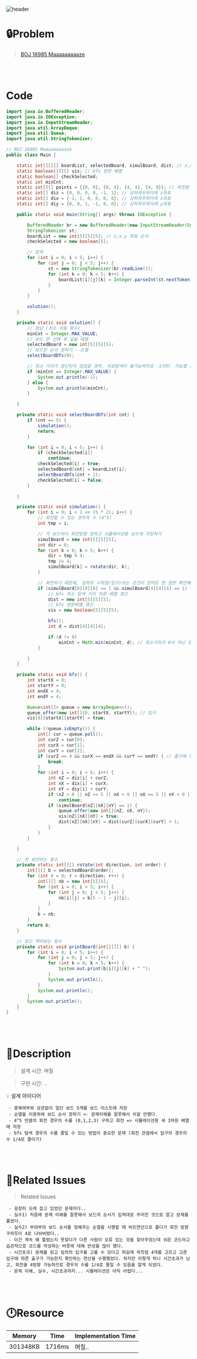 ![header](https://capsule-render.vercel.app/api?type=waving&height=200&color=0:B2E6FF,100:FFB2D6&text=BOJ%2016985&fontColor=FFFFFF&fontAlign=80&fontAlignY=35&fontSize=50)

# **🔒Problem**

> [BOJ 16985 Maaaaaaaaaze](https://www.acmicpc.net/problem/16985)

<br>
<br>

# **Code**

```java
import java.io.BufferedReader;
import java.io.IOException;
import java.io.InputStreamReader;
import java.util.ArrayDeque;
import java.util.Queue;
import java.util.StringTokenizer;

// BOJ 16985 Maaaaaaaaaze
public class Main {

    static int[][][] boardList, selectedBoard, simulBoard, dist; // z,x,y
    static boolean[][][] vis; // bfs 방문 배열
    static boolean[] checkSelected;
    static int minCnt;
    static int[][] points = {{0, 0}, {0, 4}, {4, 4}, {4, 0}}; // 꼭짓점 위치
    static int[] diz = {0, 0, 0, 0, -1, 1}; // 상하좌우위아래 z좌표
    static int[] dix = {-1, 1, 0, 0, 0, 0}; // 상하좌우위아래 x좌표
    static int[] diy = {0, 0, 1, -1, 0, 0}; // 상하좌우위아래 y좌표

    public static void main(String[] args) throws IOException {

        BufferedReader br = new BufferedReader(new InputStreamReader(System.in));
        StringTokenizer st;
        boardList = new int[5][5][5]; // z,x,y 좌표 순서
        checkSelected = new boolean[5];

        // 입력
        for (int i = 0; i < 5; i++) {
            for (int j = 0; j < 5; j++) {
                st = new StringTokenizer(br.readLine());
                for (int k = 0; k < 5; k++) {
                    boardList[i][j][k] = Integer.parseInt(st.nextToken());
                }
            }
        }

        solution();
    }

    private static void solution() {
        // 정답 (최소 이동 횟수)
        minCnt = Integer.MAX_VALUE;
        // 보드 판 선택 후 넣을 배열
        selectedBoard = new int[5][5][5];
        // 보드판 순서 정하기 - 순열
        selectBoardDfs(0);

        // 최소 거리가 갱신되지 않았을 경우, 미로탐색이 불가능하므로 -1리턴. 가능할 경우 최소 이동 횟수 리턴
        if (minCnt == Integer.MAX_VALUE) {
            System.out.println(-1);
        } else {
            System.out.println(minCnt);
        }

    }

    private static void selectBoardDfs(int cnt) {
        if (cnt == 5) {
            simulation();
            return;
        }

        for (int i = 0; i < 5; i++) {
            if (checkSelected[i])
                continue;
            checkSelected[i] = true;
            selectedBoard[cnt] = boardList[i];
            selectBoardDfs(cnt + 1);
            checkSelected[i] = false;
        }

    }

    private static void simulation() {
        for (int i = 0; i < 1 << (5 * 2); i++) {
            // 회전할 수 있는 경우의 수 (4^5)
            int tmp = i;

            // 각 보드마다 회전방향 정하고 시뮬레이션용 보드에 저장하기
            simulBoard = new int[5][5][5];
            int dir = 0;
            for (int k = 0; k < 5; k++) {
                dir = tmp % 4;
                tmp /= 4;
                simulBoard[k] = rotate(dir, k);
            }

            // 회전하기 때문에, 임의의 시작점(입구)라는 조건이 있어도 한 점만 확인해도 가능하다!
            if (simulBoard[0][0][0] == 1 && simulBoard[4][4][4] == 1) {
                // bfs 최소 탐색 거리 저장 배열 갱신
                dist = new int[5][5][5];
                // bfs 방문배열 갱신
                vis = new boolean[5][5][5];

                bfs();
                int d = dist[4][4][4];

                if (d != 0)
                    minCnt = Math.min(minCnt, d); // 최소거리가 0이 아닌 경우 (이동 가능한 경우) 최솟값 갱신
            }

        }
    }

    private static void bfs() {
        int startX = 0;
        int startY = 0;
        int endX = 4;
        int endY = 4;

        Queue<int[]> queue = new ArrayDeque<>();
        queue.offer(new int[]{0, startX, startY}); // 입구
        vis[0][startX][startY] = true;

        while (!queue.isEmpty()) {
            int[] cur = queue.poll();
            int curZ = cur[0];
            int curX = cur[1];
            int curY = cur[2];
            if (curZ == 4 && curX == endX && curY == endY) { // 출구에 도착할 경우 종료
                break;
            }
            for (int i = 0; i < 6; i++) {
                int nZ = diz[i] + curZ;
                int nX = dix[i] + curX;
                int nY = diy[i] + curY;
                if (nZ < 0 || nZ >= 5 || nX < 0 || nX >= 5 || nY < 0 || nY >= 5 || vis[nZ][nX][nY])
                    continue;
                if (simulBoard[nZ][nX][nY] == 1) {
                    queue.offer(new int[]{nZ, nX, nY});
                    vis[nZ][nX][nY] = true;
                    dist[nZ][nX][nY] = dist[curZ][curX][curY] + 1;
                }
            }
        }

    }

    // 판 회전하는 함수
    private static int[][] rotate(int direction, int order) {
        int[][] b = selectedBoard[order];
        for (int r = 0; r < direction; r++) {
            int[][] nb = new int[5][5];
            for (int i = 0; i < 5; i++) {
                for (int j = 0; j < 5; j++) {
                    nb[i][j] = b[5 - 1 - j][i];
                }
            }
            b = nb;
        }
        return b;
    }

    // 보드 찍어보는 함수
    private static void printBoard(int[][][] b) {
        for (int i = 0; i < 5; i++) {
            for (int j = 0; j < 5; j++) {
                for (int k = 0; k < 5; k++) {
                    System.out.print(b[i][j][k] + " ");
                }
                System.out.println();
            }
            System.out.println();
        }
        System.out.println();
    }
}
```

<br>
<br>

# **🔑Description**

> 설계 시간: 며칠

> 구현 시간: ..
<aside>
💡 설계 아이디어

     - 중복여부와 상관없이 일단 보드 5개를 보드 리스트에 저장
     - 순열을 이용하여 보드 순서 정하기 <- 문제이해를 잘못해서 이걸 안했다. 
     - 4^5 만큼의 회전 경우의 수를 (0,1,2,3) 구하고 회전 => 시뮬레이션용 새 3차원 배열에 저장
     - bfs 탐색 경우의 수를 줄일 수 있는 방법이 중요한 문제 (회전 관점에서 입구의 경우의 수 1/4로 줄이기)

</aside>

<br>
<br>

# **📑Related Issues**

> Related Issues
<aside>

     - 굉장히 오래 잡고 있었던 문제이다..
     - 실수1) 처음에 문제 이해를 잘못해서 보드의 순서가 입력대로 주어진 것으로 알고 문제를 풀었다. 
     - 실수2) 부랴부랴 보드 순서를 정해주는 순열을 시행할 때 비트연산으로 풀다가 회전 방향 구하듯이 4로 나눠버렸다.. 
     - 이건 계속 왜 틀렸는지 못찾다가 다른 사람이 오류 있는 것을 찾아주었는데 쉬운 코드라고 습관적으로 코드를 작성하는 버릇에 대해 반성을 많이 했다.
     - 시간초과) 문제를 읽고 임의의 입구를 고를 수 있다고 하길래 꼭짓점 4개를 고르고 고른 입구에 따른 출구가 가능한지 확인하는 연산을 수행했었다. 하지만 이렇게 하니 시간초과가 났고, 회전을 4방향 가능하므로 경우의 수를 1/4로 줄일 수 있음을 알게 되었다.
     - 문제 이해, 실수, 시간초과까지... 시뮬레이션은 아직 어렵다...

</aside>

<br>
<br>

# **🕛Resource**

| Memory | Time | Implementation Time |
| -- |-------|---------------------|
| 301348KB | 1716ms | 며칠.. |
